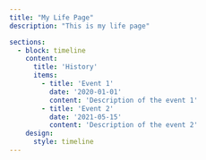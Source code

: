 ```yaml
---
title: "My Life Page"
description: "This is my life page"

sections:
  - block: timeline
    content:
      title: 'History'
      items:
        - title: 'Event 1'
          date: '2020-01-01'
          content: 'Description of the event 1'
        - title: 'Event 2'
          date: '2021-05-15'
          content: 'Description of the event 2'
    design:
      style: timeline
---
```

